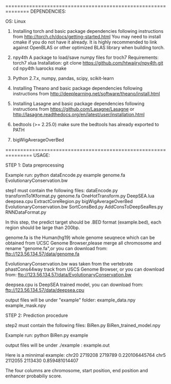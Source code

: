 ==============================================================
DEPENDENCIES:

OS: Linux


1. Installing torch and basic package dependencies following instructions from 
http://torch.ch/docs/getting-started.html
You may need to install cmake if you do not have it already. It is highly recommended to link against OpenBLAS or other optimized BLAS library when building torch.


2. npy4th
	A package to load/save numpy files for troch7
	Requirements:
		torch7
		xlua
	Installation:
		git clone https://github.com/htwaijry/npy4th.git
		cd npy4th
		luarocks make


3. Python 2.7.x, numpy, pandas, scipy, scikit-learn


4. Installing Theano and basic package dependencies following instructions from http://deeplearning.net/software/theano/install.html


5. Installing Lasagne and basic package dependencies following instructions from https://github.com/Lasagne/Lasagne or http://lasagne.readthedocs.org/en/latest/user/installation.html


6. bedtools (>= 2.25.0)
	make sure the bedtools has already exported to PATH

7. bigWigAverageOverBed



===============================================================
USAGE:

STEP 1: Data preprocessing

Example run:
python dataEncode.py example genome.fa EvolutionaryConservation.bw


step1 must contain the following files:
	dataEncode.py
	transformTo1Kformat.py
	genome.fa
	OneHotTransform.py
	DeepSEA.lua
	deepsea.cpu
	ExtractCoreRegion.py
	bigWigAverageOverBed
	EvolutionaryConservation.bw
	SortConsBed.py
	AddConsToDeepSeaRes.py
	RNNDataFormat.py


In this step, the predict target should be .BED format (example.bed), each region should be large than 200bp.

genome.fa is the Human(hg19) whole genome seuqnece which can be obtained from UCSC Genome Browser,please merge all chromosome and rename "genome.fa",or you can download from:
	ftp://123.56.134.57/data/genome.fa

EvolutionaryConservation.bw was taken from the vertebrate phastCons44way track from USCS Genome Browser, or you can download from: 
	ftp://123.56.134.57/data/EvolutionaryConservation.bw

deepsea.cpu is DeepSEA trained model, you can download from:
	ftp://123.56.134.57/data/deepsea.cpu


output files will be under "example" folder:
	example_data.npy
	example_mask.npy  


STEP 2: Prediction procedure

step2 must contain the following files:
	BiRen.py
	BiRen_trained_model.npy

Example run:
python BiRen.py example

output files will be under ./example :
	example.out

Here is a minnimal example:
chr20	2719208	2719789	0.220106445764
chr5	2112055	2113430	0.859481014407

The four columns are chromosome, start position, end position and enhancer probabiliy score.



